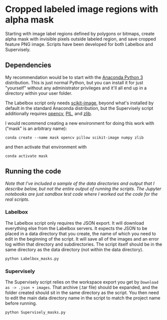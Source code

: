 # Cropped labeled image regions with alpha mask

Starting with image label regions defined by polygons or bitmaps, create alpha mask
with invisible pixels outside labeled region, and save cropped feature PNG image.
Scripts have been developed for both Labelbox and Supervisely.

## Dependencies

My recommendation would be to start with the
[Anaconda Python 3](https://www.anaconda.com/distribution/#download-section)
distribution. This is just normal Python, but you can install it for just "yourself"
without any administrator privileges and it'll all end up in a directory within your
user folder.

The Labelbox script only needs 
[scikit-image](https://scikit-image.org/), 
beyond what's installed by default in the standard Anaconda distribution, 
but the Supervisely script additionally requires 
[opencv](https://anaconda.org/anaconda/opencv), 
[PIL](https://anaconda.org/anaconda/pillow), and
[zlib](https://anaconda.org/anaconda/zlib).

I would recommend creating a new environment for doing this work with 
("mask" is an arbitrary name):

```
conda create --name mask opencv pillow scikit-image numpy zlib
```

and then activate that environment with

```
conda activate mask
```

## Running the code

*Note that I've included a sample of the data directories and output that I describe
below, but not the entire output of running the scripts. The Jupyter notebooks
are just sandbox test code where I worked out the code for the real scripts.*

### Labelbox

The Labelbox script only requires the JSON export. It will download everything else
from the Labelbox servers. It expects the JSON to be placed in a data directory that
you create, the name of which you need to edit in the beginning of the script. 
It will save all of the images and an error log within that directory and subdirectories.
The script itself should be in the same directory as the data directory (not within
the data directory).

```
python Labelbox_masks.py
```

### Supervisely

The Supervisely script relies on the workspace export you get by 
`Download as -> .json + images`. That archive (.tar file) should be expanded, and
the folder created should sit in the same directory as the script. You then need to 
edit the main data directory name in the script to match the project name 
before running.

```
python Supervisely_masks.py
```